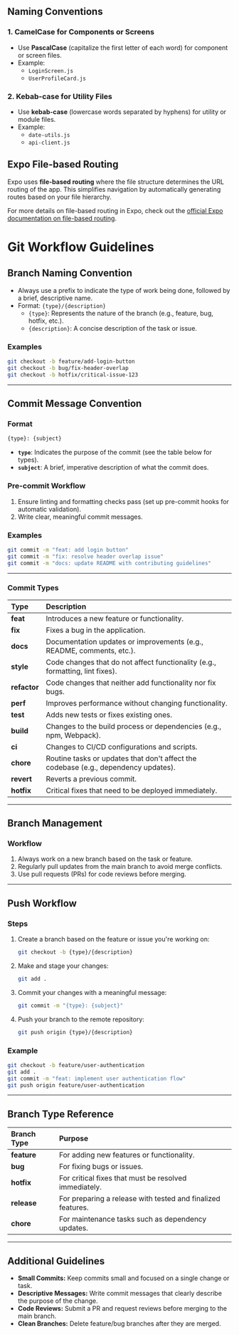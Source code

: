 
## Naming Conventions

### 1. **CamelCase** for Components or Screens
- Use **PascalCase** (capitalize the first letter of each word) for component or screen files.
- Example:
  - `LoginScreen.js`
  - `UserProfileCard.js`

### 2. **Kebab-case** for Utility Files
- Use **kebab-case** (lowercase words separated by hyphens) for utility or module files.
- Example:
  - `date-utils.js`
  - `api-client.js`

## Expo File-based Routing

Expo uses **file-based routing** where the file structure determines the URL routing of the app. This simplifies navigation by automatically generating routes based on your file hierarchy.

For more details on file-based routing in Expo, check out the [official Expo documentation on file-based routing](https://docs.expo.dev/develop/file-based-routing/).


# **Git Workflow Guidelines**

## **Branch Naming Convention**

- Always use a prefix to indicate the type of work being done, followed by a brief, descriptive name.
- Format: `{type}/{description}`
  - `{type}`: Represents the nature of the branch (e.g., feature, bug, hotfix, etc.).
  - `{description}`: A concise description of the task or issue.

### **Examples**
```bash
git checkout -b feature/add-login-button
git checkout -b bug/fix-header-overlap
git checkout -b hotfix/critical-issue-123
```

---

## **Commit Message Convention**

### **Format**
```bash
{type}: {subject}
```

- **`type`**: Indicates the purpose of the commit (see the table below for types).
- **`subject`**: A brief, imperative description of what the commit does.

### **Pre-commit Workflow**
1. Ensure linting and formatting checks pass (set up pre-commit hooks for automatic validation).
2. Write clear, meaningful commit messages.

### **Examples**
```bash
git commit -m "feat: add login button"
git commit -m "fix: resolve header overlap issue"
git commit -m "docs: update README with contributing guidelines"
```

---

### **Commit Types**

| **Type**     | **Description**                                                                 |
|:-------------|:-------------------------------------------------------------------------------|
| **feat**     | Introduces a new feature or functionality.                                      |
| **fix**      | Fixes a bug in the application.                                                |
| **docs**     | Documentation updates or improvements (e.g., README, comments, etc.).          |
| **style**    | Code changes that do not affect functionality (e.g., formatting, lint fixes).  |
| **refactor** | Code changes that neither add functionality nor fix bugs.                      |
| **perf**     | Improves performance without changing functionality.                           |
| **test**     | Adds new tests or fixes existing ones.                                         |
| **build**    | Changes to the build process or dependencies (e.g., npm, Webpack).            |
| **ci**       | Changes to CI/CD configurations and scripts.                                  |
| **chore**    | Routine tasks or updates that don't affect the codebase (e.g., dependency updates). |
| **revert**   | Reverts a previous commit.                                                    |
| **hotfix**   | Critical fixes that need to be deployed immediately.                          |

---

## **Branch Management**

### **Workflow**
1. Always work on a new branch based on the task or feature.
2. Regularly pull updates from the main branch to avoid merge conflicts.
3. Use pull requests (PRs) for code reviews before merging.

---

## **Push Workflow**

### **Steps**
1. Create a branch based on the feature or issue you're working on:
   ```bash
   git checkout -b {type}/{description}
   ```
2. Make and stage your changes:
   ```bash
   git add .
   ```
3. Commit your changes with a meaningful message:
   ```bash
   git commit -m "{type}: {subject}"
   ```
4. Push your branch to the remote repository:
   ```bash
   git push origin {type}/{description}
   ```

### **Example**
```bash
git checkout -b feature/user-authentication
git add .
git commit -m "feat: implement user authentication flow"
git push origin feature/user-authentication
```

---

## **Branch Type Reference**

| **Branch Type**  | **Purpose**                                                   |
|:------------------|:-------------------------------------------------------------|
| **feature**       | For adding new features or functionality.                    |
| **bug**           | For fixing bugs or issues.                                   |
| **hotfix**        | For critical fixes that must be resolved immediately.        |
| **release**       | For preparing a release with tested and finalized features.  |
| **chore**         | For maintenance tasks such as dependency updates.            |

---

## **Additional Guidelines**
- **Small Commits:** Keep commits small and focused on a single change or task.
- **Descriptive Messages:** Write commit messages that clearly describe the purpose of the change.
- **Code Reviews:** Submit a PR and request reviews before merging to the main branch.
- **Clean Branches:** Delete feature/bug branches after they are merged.
